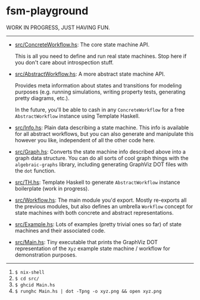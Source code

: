# fsm-playground

WORK IN PROGRESS, JUST HAVING FUN.

---

- [src/ConcreteWorkflow.hs](./src/ConcreteWorkflow.hs): The core state machine
  API.

  This is all you need to define and run real state machines. Stop here if you
  don't care about introspection stuff.

- [src/AbstractWorkflow.hs](./src/AbstractWorkflow.hs): A more abstract state
  machine API.

  Provides meta information about states and transitions for
  modeling purposes (e.g. running simulations, writing property tests,
  generating pretty diagrams, etc.).

  In the future, you'll be able to cash in any `ConcreteWorkflow` for a free
  `AbstractWorkflow` instance using Template Haskell.

- [src/Info.hs](./src/Info.hs): Plain data describing a state machine. This info
  is available for all abstract workflows, but you can also generate and
  manipulate this however you like, independent of all the other code here.

- [src/Graph.hs](./src/Graph.hs): Converts the state machine info described
  above into a graph data structure. You can do all sorts of cool graph things
  with the `algebraic-graphs` library, including generating GraphViz DOT files
  with the `dot` function.

- [src/TH.hs](./src/TH.hs): Template Haskell to generate `AbstractWorkflow`
  instance boilerplate (work in progress).

- [src/Workflow.hs](./src/Workflow.hs): The main module you'd export. Mostly
  re-exports all the previous modules, but also defines an umbrella `Workflow`
  concept for state machines with both concrete and abstract representations.

- [src/Example.hs](./src/Example.hs): Lots of examples (pretty trivial ones so
  far) of state machines and their associated code.

- [src/Main.hs](./src/Main.hs): Tiny executable that prints the GraphViz DOT
  representation of the `Xyz` example state machine / workflow for demonstration
  purposes.

---

1. `$ nix-shell`
2. `$ cd src/`
3. `$ ghcid Main.hs`
4. `$ runghc Main.hs | dot -Tpng -o xyz.png && open xyz.png`
